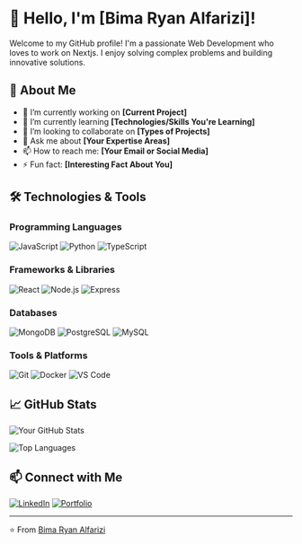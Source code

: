 # 👋 Hello, I'm [Bima Ryan Alfarizi]!

Welcome to my GitHub profile! I'm a passionate Web Development who loves to work on Nextjs. I enjoy solving complex problems and building innovative solutions.

## 🚀 About Me

- 🔭 I’m currently working on **[Current Project]**
- 🌱 I’m currently learning **[Technologies/Skills You're Learning]**
- 👯 I’m looking to collaborate on **[Types of Projects]**
- 💬 Ask me about **[Your Expertise Areas]**
- 📫 How to reach me: **[Your Email or Social Media]**
- ⚡ Fun fact: **[Interesting Fact About You]**

## 🛠️ Technologies & Tools

### Programming Languages
![JavaScript](https://img.shields.io/badge/-JavaScript-F7DF1E?style=flat-square&logo=javascript&logoColor=black)
![Python](https://img.shields.io/badge/-Python-3776AB?style=flat-square&logo=python&logoColor=white)
![TypeScript](https://img.shields.io/badge/-TypeScript-3178C6?style=flat-square&logo=typescript&logoColor=white)

### Frameworks & Libraries
![React](https://img.shields.io/badge/-React-61DAFB?style=flat-square&logo=react&logoColor=black)
![Node.js](https://img.shields.io/badge/-Node.js-339933?style=flat-square&logo=node.js&logoColor=white)
![Express](https://img.shields.io/badge/-Express-000000?style=flat-square&logo=express&logoColor=white)

### Databases
![MongoDB](https://img.shields.io/badge/-MongoDB-47A248?style=flat-square&logo=mongodb&logoColor=white)
![PostgreSQL](https://img.shields.io/badge/-PostgreSQL-336791?style=flat-square&logo=postgresql&logoColor=white)
![MySQL](https://img.shields.io/badge/-MySQL-4479A1?style=flat-square&logo=mysql&logoColor=white)

### Tools & Platforms
![Git](https://img.shields.io/badge/-Git-F05032?style=flat-square&logo=git&logoColor=white)
![Docker](https://img.shields.io/badge/-Docker-2496ED?style=flat-square&logo=docker&logoColor=white)
![VS Code](https://img.shields.io/badge/-VS%20Code-007ACC?style=flat-square&logo=visual-studio-code&logoColor=white)

## 📈 GitHub Stats

![Your GitHub Stats](https://github-readme-stats.vercel.app/api?username=bimaryan&show_icons=true&theme=radical)

![Top Languages](https://github-readme-stats.vercel.app/api/top-langs/?username=bimaryan&layout=compact&theme=radical)

## 📫 Connect with Me

[![LinkedIn](https://img.shields.io/badge/-LinkedIn-0077B5?style=flat-square&logo=linkedin&logoColor=white)](https://linkedin.com/in/bima-ryan-alfarizi-01507227b)
[![Portfolio](https://img.shields.io/badge/-Portfolio-4285F4?style=flat-square&logo=google-chrome&logoColor=white)](https://bimaryan.my.id)

---

⭐️ From [Bima Ryan Alfarizi](https://github.com/bimaryan)
